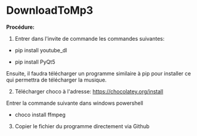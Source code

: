 # DownloadToMp3

**Procédure:**

1) Entrer dans l'invite de commande les commandes suivantes:

- pip install youtube_dl

- pip install PyQt5

Ensuite, il faudra télécharger un programme similaire à pip pour installer ce qui permettra de télécharger la musique.

2) Télécharger choco à l'adresse: https://chocolatey.org/install

Entrer la commande suivante dans windows powershell

- choco install ffmpeg

3. Copier le fichier du programme directement via Github
